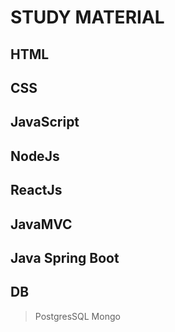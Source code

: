 # STUDY MATERIAL

## HTML
## CSS
## JavaScript
## NodeJs
## ReactJs
## JavaMVC 
## Java Spring Boot
## DB
> PostgresSQL
> Mongo

